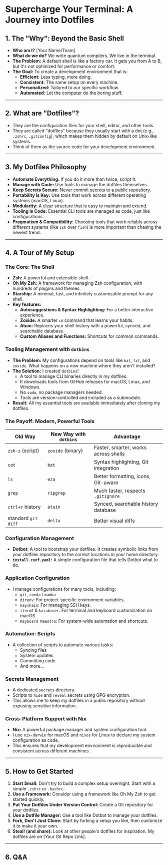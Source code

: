# Supercharge Your Terminal: A Journey into Dotfiles

## 1. The "Why": Beyond the Basic Shell

*   **Who am I?** [Your Name/Team]
*   **What do we do?** We write quantum compilers. We live in the terminal.
*   **The Problem:** A default shell is like a factory car. It gets you from A to B, but it's not optimized for performance or comfort.
*   **The Goal:** To create a development environment that is:
    *   **Efficient:** Less typing, more doing.
    *   **Consistent:** The same setup on every machine.
    *   **Personalized:** Tailored to our specific workflow.
    *   **Automated:** Let the computer do the boring stuff.

---

## 2. What are "Dotfiles"?

*   They are the configuration files for your shell, editor, and other tools.
*   They are called "dotfiles" because they usually start with a dot (e.g., `.zshrc`, `.gitconfig`), which makes them hidden by default on Unix-like systems.
*   Think of them as the source code for your development environment.

---

## 3. My Dotfiles Philosophy

*   **Automate Everything:** If you do it more than twice, script it.
*   **Manage with Code:** Use tools to manage the dotfiles themselves.
*   **Keep Secrets Secure:** Never commit secrets to a public repository.
*   **Portability is Key:** Use tools that work across different operating systems (macOS, Linux).
*   **Modularity:** A clear structure that is easy to maintain and extend.
*   **Tooling is Code:** Essential CLI tools are managed as code, just like configurations.
*   **Pragmatism & Compatibility:** Choosing tools that work reliably across different systems (like `zsh` over `fish`) is more important than chasing the newest trend.

---

## 4. A Tour of My Setup

### The Core: The Shell

*   **Zsh:** A powerful and extensible shell.
*   **Oh My Zsh:** A framework for managing Zsh configuration, with hundreds of plugins and themes.
*   **Starship:** A minimal, fast, and infinitely customizable prompt for any shell.
*   **Key features:**
    *   **Autosuggestions & Syntax Highlighting:** For a better interactive experience.
    *   **Zoxide:** A smarter `cd` command that learns your habits.
    *   **Atuin:** Replaces your shell history with a powerful, synced, and searchable database.
    *   **Custom Aliases and Functions:** Shortcuts for common commands.

### Tooling Management with `dotbins`

*   **The Problem:** My configurations depend on tools like `bat`, `fzf`, and `zoxide`. What happens on a new machine where they aren't installed?
*   **The Solution:** I created `dotbins`!
    *   A tool to manage CLI binaries directly in my dotfiles.
    *   It downloads tools from GitHub releases for macOS, Linux, and Windows.
    *   No `sudo`, no package managers needed.
    *   Tools are version-controlled and included as a submodule.
*   **Result:** All my essential tools are available immediately after cloning my dotfiles.

### The Payoff: Modern, Powerful Tools

| Old Way             | New Way with `dotbins` | Advantage                                |
| ------------------- | ---------------------- | ---------------------------------------- |
| `zsh-z` (script)    | `zoxide` (binary)      | Faster, smarter, works across shells     |
| `cat`               | `bat`                  | Syntax highlighting, Git integration     |
| `ls`                | `eza`                  | Better formatting, icons, Git-aware      |
| `grep`              | `ripgrep`              | Much faster, respects `.gitignore`       |
| `ctrl+r` history    | `atuin`                | Synced, searchable history database      |
| standard `git diff` | `delta`                | Better visual diffs                      |

### Configuration Management

*   **Dotbot:** A tool to bootstrap your dotfiles. It creates symbolic links from your dotfiles repository to the correct locations in your home directory.
*   **`install.conf.yaml`:** A simple configuration file that tells Dotbot what to do.

### Application Configuration

*   I manage configurations for many tools, including:
    *   `git`, `conda` / `mamba`
    *   `direnv`: For project-specific environment variables.
    *   `keychain`: For managing SSH keys.
    *   `iterm2` & `karabiner`: For terminal and keyboard customization on macOS.
    *   `Keyboard Maestro`: For system-wide automation and shortcuts.

### Automation: Scripts

*   A collection of scripts to automate various tasks:
    *   Syncing files
    *   System updates
    *   Committing code
    *   And more...

### Secrets Management

*   A dedicated `secrets` directory.
*   Scripts to `hide` and `reveal` secrets using GPG encryption.
*   This allows me to keep my dotfiles in a public repository without exposing sensitive information.

### Cross-Platform Support with Nix

*   **Nix:** A powerful package manager and system configuration tool.
*   I use `nix-darwin` for macOS and `nixos` for Linux to declare my system configuration as code.
*   This ensures that my development environment is reproducible and consistent across different machines.

---

## 5. How to Get Started

1.  **Start Small:** Don't try to build a complex setup overnight. Start with a simple `.zshrc` or `.bashrc`.
2.  **Use a Framework:** Consider using a framework like Oh My Zsh to get started quickly.
3.  **Put Your Dotfiles Under Version Control:** Create a Git repository for your dotfiles.
4.  **Use a Dotfile Manager:** Use a tool like Dotbot to manage your dotfiles.
5.  **Fork, Don't Just Clone:** Start by forking a setup you like, then customize it to make it your own.
6.  **Steal! (and share):** Look at other people's dotfiles for inspiration. My dotfiles are on [Your Git Repo Link].

---

## 6. Q&A
